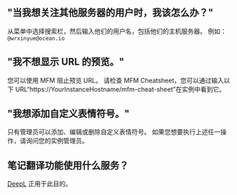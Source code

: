 ## "当我想关注其他服务器的用户时，我该怎么办？"
从菜单中选择搜索栏，然后输入他们的用户名，包括他们的主机服务器。 例如：`@wrxinyue@ocean.io`

## "我不想显示 URL 的预览。"
您可以使用 MFM 阻止预览 URL。 请检查 MFM Cheatsheet，您可以通过输入以下 URL“https://YourInstanceHostname/mfm-cheat-sheet”在实例中看到它。

## "我想添加自定义表情符号。"
只有管理员可以添加、编辑或删除自定义表情符号。 如果您想要执行上述任一操作，请询问您的实例管理员。

## 笔记翻译功能使用什么服务？
[DeepL](https://www.deepl.com/) 正用于此目的。
